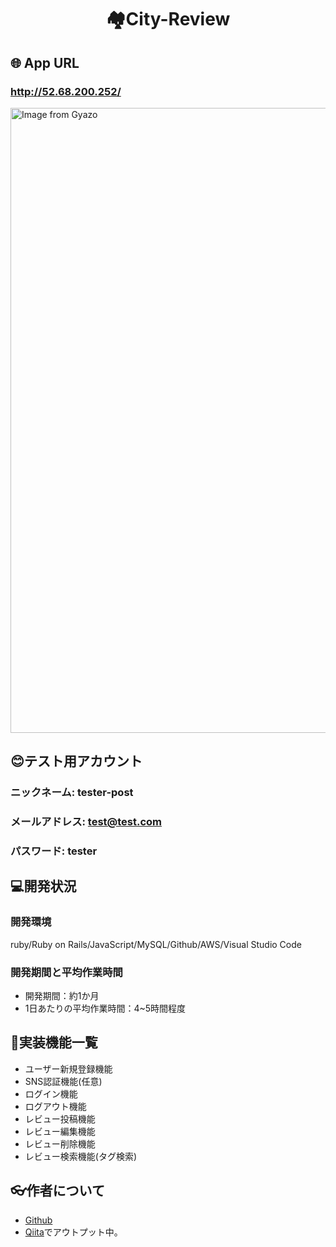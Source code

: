 <h1 align="center">🏘City-Review</h1>

## 🌐 App URL
### **http://52.68.200.252/**

<a href="https://gyazo.com/fdc763ad3586ba4174bb62703950727d"><img src="https://i.gyazo.com/fdc763ad3586ba4174bb62703950727d.gif" alt="Image from Gyazo" width="1000"/></a>

## 😊テスト用アカウント
### ニックネーム: tester-post
### メールアドレス: test@test.com
### パスワード: tester

## 💻開発状況
### 開発環境
ruby/Ruby on Rails/JavaScript/MySQL/Github/AWS/Visual Studio Code
### 開発期間と平均作業時間
- 開発期間：約1か月
- 1日あたりの平均作業時間：4~5時間程度

## 📔実装機能一覧
- ユーザー新規登録機能
- SNS認証機能(任意)
- ログイン機能
- ログアウト機能
- レビュー投稿機能
- レビュー編集機能
- レビュー削除機能
- レビュー検索機能(タグ検索)

## 👓作者について
- [Github](https://github.com/kanato4)
- [Qiita](https://qiita.com/kanato4)でアウトプット中。